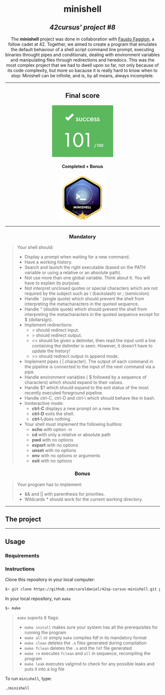<h1 align=center>
	<b>minishell</b>
</h1>

<h2 align=center>
	 <i>42cursus' project #8</i>
</h2>

<p align=center>
	The <b>minishell</b> project was done in collaboration with <a href="https://github.com/FaustoFaggion">Fausto Faggion</a>, a follow cadet at 42. Together, we aimed to create a program that emulates the default behaviour of a shell script command line prompt, executing binaries throught pipes and conditionals, dealing with environment variables and manipulating files through redirections and heredocs. This was the most complex project that we had to dwell upon so far, not only because of its code complexity, but more so bacause it is really hard to know when to stop: Minishell can be infinite, and is, by all means, always incomplete.

---
<div align=center>
<h2>
	Final score
</h2>
<img src=https://github.com/caroldaniel/caroldaniel-utils/blob/edfb245d0adad2ee2a22aba2e9318bc8a28ea937/minishell_grade.png alt="cado-car's 42Project Score"/>
<h4>Completed + Bonus</h4>
<img src=https://github.com/caroldaniel/caroldaniel-utils/blob/edfb245d0adad2ee2a22aba2e9318bc8a28ea937/minishellm.png alt="cado-car's 42Project Badge"/>
</div>

---

<h3 align=center>
Mandatory
</h3>

> Your shell should: 
> - Display a prompt when waiting for a new command. 
> - Have a working history. 
> - Search and launch the right executable (based on the PATH variable or using a relative or an absolute path). 
> - Not use more than one global variable. Think about it. You will have to explain its purpose. 
> - Not interpret unclosed quotes or special characters which are not required by the subject such as \ (backslash) or ; (semicolon). 
> - Handle ’ (single quote) which should prevent the shell from interpreting the metacharacters in the quoted sequence. 
> - Handle " (double quote) which should prevent the shell from interpreting the metacharacters in the quoted sequence except for $ (dollarsign).
> - Implement redirections: 
> 	- < should redirect input. 
> 	- \> should redirect output. 
> 	- << should be given a delimiter, then read the input until a line containing the delimiter is seen. However, it doesn’t have to update the history! 
> 	- \>> should redirect output in append mode. 
> - Implement pipes ( | character). The output of each command in the pipeline is connected to the input of the next command via a pipe. 
> - Handle environment variables ( $ followed by a sequence of characters) which should expand to their values. 
> - Handle $? which should expand to the exit status of the most recently executed foreground pipeline. 
> - Handle ctrl-C, ctrl-D and ctrl-\ which should behave like in bash. 
> - Ininteractive mode: 
> 	- <b>ctrl-C</b> displays a new prompt on a new line. 
> 	- <b>ctrl-D</b> exits the shell. 
> 	- <b>ctrl-\ </b>does nothing. 
> - Your shell must implement the following builtins: 
> 	- <b>echo</b> with option -n 
> 	- <b>cd</b> with only a relative or absolute path 
> 	- <b>pwd</b> with no options 
> 	- <b>export</b> with no options 
> 	- <b>unset</b> with no options 
> 	- <b>env</b> with no options or arguments 
> 	- <b>exit</b> with no options

<h3 align=center>
Bonus
</h3>

> Your program has to implement: 
> - && and || with parenthesis for priorities.
> - Wildcards * should work for the current working directory.

---

<h2>
The project
</h2>
 

---
<h2>
Usage
</h2>

### Requirements
 

### Instructions

Clone this repository in your local computer:

```sh
$> git clone https://github.com/caroldaniel/42sp-cursus-minishell.git path/to/minishell
```

In your local repository, run `make`

```sh
$> make 
```

> `make` suports 6 flags:
> - `make install` makes sure your system has all the prerequisites for running the program
> - `make all` or simply `make` compiles fdf in its mandatory format
> - `make clean` deletes the `.o` files generated during compilation
> - `make fclean` deletes the `.o` and the `fdf` file generated
> - `make re` executes `fclean` and `all` in sequence, recompiling the program
> - `make leak` executes valgrind to check for any possible leaks and puts it into a log file

To run `minishell`, type:
```sh
./minishell
```
